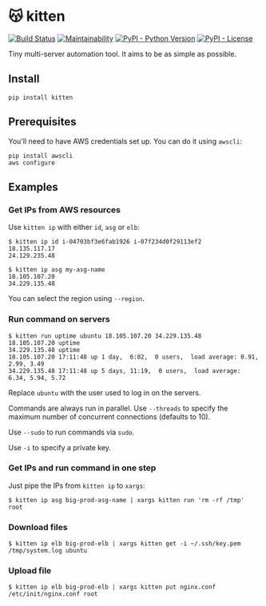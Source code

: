 # 😽 kitten

[![Build Status](https://travis-ci.org/hoffa/kitten.svg?branch=master)](https://travis-ci.org/hoffa/kitten) [![Maintainability](https://api.codeclimate.com/v1/badges/34e6b84000b2ab0e1bce/maintainability)](https://codeclimate.com/github/hoffa/kitten/maintainability) [![PyPI - Python Version](https://img.shields.io/badge/python-2.7%2C%203.4%2C%203.5%2C%203.6-blue.svg)](https://pypi.org/project/kitten) [![PyPI - License](https://img.shields.io/badge/license-MIT-blue.svg)](https://pypi.org/project/kitten)

Tiny multi-server automation tool. It aims to be as simple as possible.

## Install

```
pip install kitten
```

## Prerequisites

You'll need to have AWS credentials set up. You can do it using `awscli`:

```
pip install awscli
aws configure
```

## Examples

### Get IPs from AWS resources

Use `kitten ip` with either `id`, `asg` or `elb`:

```
$ kitten ip id i-04703bf3e6fab1926 i-07f234d0f29113ef2
18.135.117.17
24.129.235.48
```

```
$ kitten ip asg my-asg-name
18.105.107.20
34.229.135.48
```

You can select the region using `--region`.

### Run command on servers

```
$ kitten run uptime ubuntu 18.105.107.20 34.229.135.48
18.105.107.20 uptime
34.229.135.48 uptime
18.105.107.20 17:11:48 up 1 day,  6:02,  0 users,  load average: 0.91, 2.99, 3.49
34.229.135.48 17:11:48 up 5 days, 11:19,  0 users,  load average: 6.34, 5.94, 5.72
```

Replace `ubuntu` with the user used to log in on the servers.

Commands are always run in parallel. Use `--threads` to specify the maximum number of concurrent connections (defaults to 10).

Use `--sudo` to run commands via `sudo`.

Use `-i` to specify a private key.

### Get IPs and run command in one step

Just pipe the IPs from `kitten ip` to `xargs`:

```
$ kitten ip asg big-prod-asg-name | xargs kitten run 'rm -rf /tmp' root
```

### Download files

```
$ kitten ip elb big-prod-elb | xargs kitten get -i ~/.ssh/key.pem /tmp/system.log ubuntu
```

### Upload file

```
$ kitten ip elb big-prod-elb | xargs kitten put nginx.conf /etc/init/nginx.conf root
```
